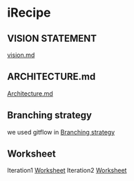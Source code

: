 # iRecipe

## VISION STATEMENT

[vision.md](vision.md)

## ARCHITECTURE.md

[Architecture.md](ARCHITECTURE.md)

## Branching strategy

we used gitflow in [Branching strategy](BranchingStrategy.md)

## Worksheet

Iteration1 [Worksheet](i1_worksheet.md)
Iteration2 [Worksheet](i2_worksheet.md)